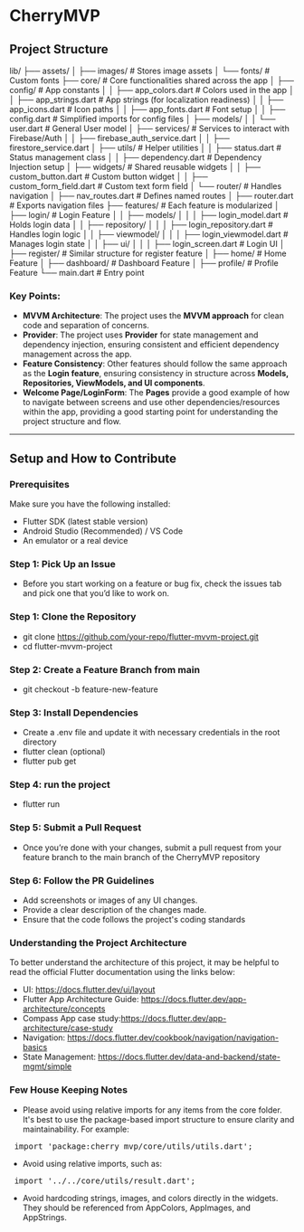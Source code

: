 # CherryMVP
 
## Project Structure

lib/ ├── assets/ │ ├── images/ # Stores image assets  │ └── fonts/ # Custom fonts ├── core/ # Core functionalities shared across the app │ ├── config/ # App constants │ │ ├── app_colors.dart # Colors used in the app │ │ ├── app_strings.dart # App strings (for localization readiness) │ │ ├── app_icons.dart # Icon paths │ │ ├── app_fonts.dart # Font setup │ │ ├── config.dart # Simplified imports for config files │ ├── models/ │ │ └── user.dart # General User model │ ├── services/ # Services to interact with Firebase/Auth │ │ ├── firebase_auth_service.dart │ │ ├── firestore_service.dart │ ├── utils/ # Helper utilities │ │ ├── status.dart # Status management class │ │ ├── dependency.dart # Dependency Injection setup │ ├── widgets/ # Shared reusable widgets │ │ ├── custom_button.dart # Custom button widget │ │ ├── custom_form_field.dart # Custom text form field │ └── router/ # Handles navigation │ ├── nav_routes.dart # Defines named routes │ ├── router.dart # Exports navigation files ├── features/ # Each feature is modularized │ ├── login/ # Login Feature │ │ ├── models/ │ │ │ ├── login_model.dart # Holds login data │ │ ├── repository/ │ │ │ ├── login_repository.dart # Handles login logic │ │ ├── viewmodel/ │ │ │ ├── login_viewmodel.dart # Manages login state │ │ ├── ui/ │ │ │ ├── login_screen.dart # Login UI │ ├── register/ # Similar structure for register feature │ ├── home/ # Home Feature │ ├── dashboard/ # Dashboard Feature │ ├── profile/ # Profile Feature └── main.dart # Entry point

### Key Points:
- **MVVM Architecture**: The project uses the **MVVM approach** for clean code and separation of concerns.
- **Provider**: The project uses **Provider** for state management and dependency injection, ensuring consistent and efficient dependency management across the app.
- **Feature Consistency**: Other features should follow the same approach as the **Login feature**, ensuring consistency in structure across **Models, Repositories, ViewModels, and UI components**.
- **Welcome Page/LoginForm**: The **Pages** provide a good example of how to navigate between screens and use other dependencies/resources within the app, providing a good starting point for understanding the project structure and flow.

---

## Setup and How to Contribute
### Prerequisites

Make sure you have the following installed:

- Flutter SDK (latest stable version)
- Android Studio (Recommended) / VS Code
- An emulator or a real device

### Step 1: Pick Up an Issue
- Before you start working on a feature or bug fix, check the issues tab and pick one that you’d like to work on.

### Step 1: Clone the Repository
- git clone https://github.com/your-repo/flutter-mvvm-project.git
- cd flutter-mvvm-project

### Step 2: Create a Feature Branch from main
- git checkout -b feature-new-feature

### Step 3: Install Dependencies
- Create a .env file and update it with necessary credentials in the root directory
- flutter clean (optional)
- flutter pub get

### Step 4: run the project
- flutter run

### Step 5: Submit a Pull Request
- Once you’re done with your changes, submit a pull request from your feature branch to the main branch of the CherryMVP repository

### Step 6: Follow the PR Guidelines
- Add screenshots or images of any UI changes.
- Provide a clear description of the changes made.
- Ensure that the code follows the project's coding standards

### Understanding the Project Architecture
To better understand the architecture of this project, it may be helpful to read the official Flutter documentation using the links below: 
- UI: https://docs.flutter.dev/ui/layout
- Flutter App Architecture Guide: https://docs.flutter.dev/app-architecture/concepts
- Compass App case study:https://docs.flutter.dev/app-architecture/case-study
- Navigation: https://docs.flutter.dev/cookbook/navigation/navigation-basics
- State Management: https://docs.flutter.dev/data-and-backend/state-mgmt/simple

### Few House Keeping Notes
- Please avoid using relative imports for any items from the core folder. It's best to use the package-based import structure to ensure clarity and maintainability. For example:
<pre> import 'package:cherry_mvp/core/utils/utils.dart';  </pre>

- Avoid using relative imports, such as:
<pre> import '../../core/utils/result.dart'; </pre>

- Avoid hardcoding strings, images, and colors directly in the widgets. They should be referenced from AppColors, AppImages, and AppStrings.